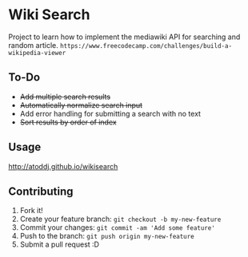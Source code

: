 # Wiki Search

Project to learn how to implement the mediawiki API for searching and random article.
`https://www.freecodecamp.com/challenges/build-a-wikipedia-viewer`

## To-Do
* ~~Add multiple search results~~
* ~~Automatically normalize search input~~
* Add error handling for submitting a search with no text
* ~~Sort results by order of index~~

## Usage

http://atoddj.github.io/wikisearch

## Contributing

1. Fork it!
2. Create your feature branch: `git checkout -b my-new-feature`
3. Commit your changes: `git commit -am 'Add some feature'`
4. Push to the branch: `git push origin my-new-feature`
5. Submit a pull request :D
